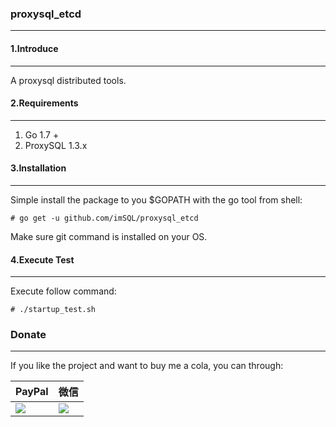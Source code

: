 ### proxysql_etcd
-----

#### 1.Introduce
-----

A proxysql distributed tools.

#### 2.Requirements
-----

1. Go 1.7 +
1. ProxySQL 1.3.x

#### 3.Installation
-----

Simple install the package to you $GOPATH with the go tool from shell:

    # go get -u github.com/imSQL/proxysql_etcd
    

Make sure git command is installed on your OS.

#### 4.Execute Test
-----

Execute follow command:

    # ./startup_test.sh



### Donate

-----

If you like the project and want to buy me a cola, you can through:

| PayPal                                                                                                               | 微信                                                                 |
| -------------------------------------------------------------------------------------------------------------------- | -------------------------------------------------------------------- |
| [![](https://www.paypalobjects.com/webstatic/paypalme/images/pp_logo_small.png)](https://www.paypal.me/taylor840326) | ![](https://github.com/taylor840326/blog/raw/master/imgs/weixin.png) |


